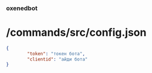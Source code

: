 ### oxenedbot

# /commands/src/config.json
```json
{
        "token": "токен бота",
        "clientid": "айди бота"
}
```
